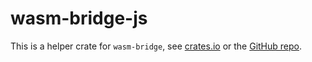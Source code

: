 # wasm-bridge-js

This is a helper crate for `wasm-bridge`, see [crates.io](https://crates.io/crates/wasm-bridge) or the [GitHub repo](https://github.com/kajacx/wasm-bridge).
